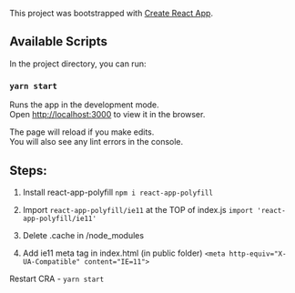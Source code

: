 This project was bootstrapped with [Create React App](https://github.com/facebook/create-react-app).

## Available Scripts

In the project directory, you can run:

### `yarn start`

Runs the app in the development mode.<br />
Open [http://localhost:3000](http://localhost:3000) to view it in the browser.

The page will reload if you make edits.<br />
You will also see any lint errors in the console.


## Steps:

1. Install react-app-polyfill 
  `npm i react-app-polyfill`
  
2. Import `react-app-polyfill/ie11` at the TOP of index.js
  `import 'react-app-polyfill/ie11'`
 
3. Delete .cache in /node_modules
 
4. Add ie11 meta tag in index.html (in public folder)
 `<meta http-equiv="X-UA-Compatible" content="IE=11">`
 
Restart CRA - `yarn start`
 
 
 
 
 

